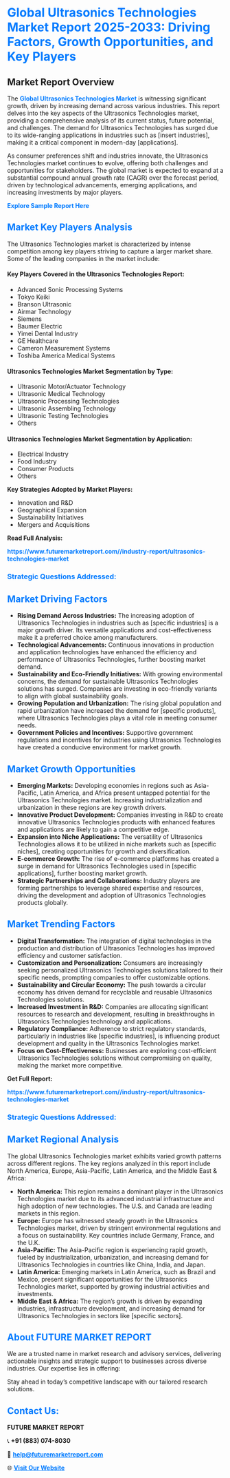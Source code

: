 <h1 style="color: #007BFF;">Global Ultrasonics Technologies Market Report 2025-2033: Driving Factors, Growth Opportunities, and Key Players</h1>

<section id="overview">
<h2>Market Report Overview</h2>
<p>The <a href="https://www.futuremarketreport.com//industry-report/ultrasonics-technologies-market" style="color: #007BFF; text-decoration: none;"><strong>Global Ultrasonics Technologies Market</strong></a> is witnessing significant growth, driven by increasing demand across various industries. This report delves into the key aspects of the Ultrasonics Technologies market, providing a comprehensive analysis of its current status, future potential, and challenges. The demand for Ultrasonics Technologies has surged due to its wide-ranging applications in industries such as [insert industries], making it a critical component in modern-day [applications].</p>
<p>As consumer preferences shift and industries innovate, the Ultrasonics Technologies market continues to evolve, offering both challenges and opportunities for stakeholders. The global market is expected to expand at a substantial compound annual growth rate (CAGR) over the forecast period, driven by technological advancements, emerging applications, and increasing investments by major players.</p>
</section>

<section id="overview">
<p><a href="https://www.futuremarketreport.com//request-sample/reportId=82805" style="color: #007BFF; text-decoration: none;"><strong>Explore Sample Report Here</strong></a></p>
</section>

<section id="key-players">
<h2 style="color: #007BFF;">Market Key Players Analysis</h2>
<p>The Ultrasonics Technologies market is characterized by intense competition among key players striving to capture a larger market share. Some of the leading companies in the market include:</p>
<h4>Key Players Covered in the Ultrasonics Technologies Report:</h4>
<ul><li>Advanced Sonic Processing Systems</li><li>Tokyo Keiki</li><li>Branson Ultrasonic</li><li>Airmar Technology</li><li>Siemens</li><li>Baumer Electric</li><li>Yimei Dental Industry</li><li>GE Healthcare</li><li>Cameron Measurement Systems</li><li>Toshiba America Medical Systems</li></ul>
<h4>Ultrasonics Technologies Market Segmentation by Type:</h4>
<ul><li>Ultrasonic Motor/Actuator Technology</li><li>Ultrasonic Medical Technology</li><li>Ultrasonic Processing Technologies</li><li>Ultrasonic Assembling Technology</li><li>Ultrasonic Testing Technologies</li><li>Others</li></ul>

<h4>Ultrasonics Technologies Market Segmentation by Application:</h4>
<ul><li>Electrical Industry</li><li>Food Industry</li><li>Consumer Products</li><li>Others</li></ul>
<p><strong>Key Strategies Adopted by Market Players:</strong></p>
<ul>
<li>Innovation and R&D</li>
<li>Geographical Expansion</li>
<li>Sustainability Initiatives</li>
<li>Mergers and Acquisitions</li>
</ul>
</section>

<section>
<p><strong>Read Full Analysis: </strong></p><a href="https://www.futuremarketreport.com//industry-report/ultrasonics-technologies-market" style="color: #007BFF; text-decoration: none;"><strong>https://www.futuremarketreport.com//industry-report/ultrasonics-technologies-market</strong></a>
<h3 style="color: #007BFF;">Strategic Questions Addressed:</h3>
</section>

<section id="driving-factors">
<h2 style="color: #007BFF;">Market Driving Factors</h2>
<ul>
<li><strong>Rising Demand Across Industries:</strong> The increasing adoption of Ultrasonics Technologies in industries such as [specific industries] is a major growth driver. Its versatile applications and cost-effectiveness make it a preferred choice among manufacturers.</li>
<li><strong>Technological Advancements:</strong> Continuous innovations in production and application technologies have enhanced the efficiency and performance of Ultrasonics Technologies, further boosting market demand.</li>
<li><strong>Sustainability and Eco-Friendly Initiatives:</strong> With growing environmental concerns, the demand for sustainable Ultrasonics Technologies solutions has surged. Companies are investing in eco-friendly variants to align with global sustainability goals.</li>
<li><strong>Growing Population and Urbanization:</strong> The rising global population and rapid urbanization have increased the demand for [specific products], where Ultrasonics Technologies plays a vital role in meeting consumer needs.</li>
<li><strong>Government Policies and Incentives:</strong> Supportive government regulations and incentives for industries using Ultrasonics Technologies have created a conducive environment for market growth.</li>
</ul>
</section>

<section id="growth-opportunities">
<h2 style="color: #007BFF;">Market Growth Opportunities</h2>
<ul>
<li><strong>Emerging Markets:</strong> Developing economies in regions such as Asia-Pacific, Latin America, and Africa present untapped potential for the Ultrasonics Technologies market. Increasing industrialization and urbanization in these regions are key growth drivers.</li>
<li><strong>Innovative Product Development:</strong> Companies investing in R&D to create innovative Ultrasonics Technologies products with enhanced features and applications are likely to gain a competitive edge.</li>
<li><strong>Expansion into Niche Applications:</strong> The versatility of Ultrasonics Technologies allows it to be utilized in niche markets such as [specific niches], creating opportunities for growth and diversification.</li>
<li><strong>E-commerce Growth:</strong> The rise of e-commerce platforms has created a surge in demand for Ultrasonics Technologies used in [specific applications], further boosting market growth.</li>
<li><strong>Strategic Partnerships and Collaborations:</strong> Industry players are forming partnerships to leverage shared expertise and resources, driving the development and adoption of Ultrasonics Technologies products globally.</li>
</ul>
</section>

<section id="trending-factors">
<h2 style="color: #007BFF;">Market Trending Factors</h2>
<ul>
<li><strong>Digital Transformation:</strong> The integration of digital technologies in the production and distribution of Ultrasonics Technologies has improved efficiency and customer satisfaction.</li>
<li><strong>Customization and Personalization:</strong> Consumers are increasingly seeking personalized Ultrasonics Technologies solutions tailored to their specific needs, prompting companies to offer customizable options.</li>
<li><strong>Sustainability and Circular Economy:</strong> The push towards a circular economy has driven demand for recyclable and reusable Ultrasonics Technologies solutions.</li>
<li><strong>Increased Investment in R&D:</strong> Companies are allocating significant resources to research and development, resulting in breakthroughs in Ultrasonics Technologies technology and applications.</li>
<li><strong>Regulatory Compliance:</strong> Adherence to strict regulatory standards, particularly in industries like [specific industries], is influencing product development and quality in the Ultrasonics Technologies market.</li>
<li><strong>Focus on Cost-Effectiveness:</strong> Businesses are exploring cost-efficient Ultrasonics Technologies solutions without compromising on quality, making the market more competitive.</li>
</ul>
</section>

<section>
<p><strong>Get Full Report: </strong></p><a href="https://www.futuremarketreport.com//industry-report/ultrasonics-technologies-market" style="color: #007BFF; text-decoration: none;"><strong>https://www.futuremarketreport.com//industry-report/ultrasonics-technologies-market</strong></a>
<h3 style="color: #007BFF;">Strategic Questions Addressed:</h3>
</section>


<section id="regional-analysis">
<h2 style="color: #007BFF;">Market Regional Analysis</h2>
<p>The global Ultrasonics Technologies market exhibits varied growth patterns across different regions. The key regions analyzed in this report include North America, Europe, Asia-Pacific, Latin America, and the Middle East & Africa:</p>
<ul>
<li><strong>North America:</strong> This region remains a dominant player in the Ultrasonics Technologies market due to its advanced industrial infrastructure and high adoption of new technologies. The U.S. and Canada are leading markets in this region.</li>
<li><strong>Europe:</strong> Europe has witnessed steady growth in the Ultrasonics Technologies market, driven by stringent environmental regulations and a focus on sustainability. Key countries include Germany, France, and the U.K.</li>
<li><strong>Asia-Pacific:</strong> The Asia-Pacific region is experiencing rapid growth, fueled by industrialization, urbanization, and increasing demand for Ultrasonics Technologies in countries like China, India, and Japan.</li>
<li><strong>Latin America:</strong> Emerging markets in Latin America, such as Brazil and Mexico, present significant opportunities for the Ultrasonics Technologies market, supported by growing industrial activities and investments.</li>
<li><strong>Middle East & Africa:</strong> The region’s growth is driven by expanding industries, infrastructure development, and increasing demand for Ultrasonics Technologies in sectors like [specific sectors].</li>
</ul>
</section>

<footer>
<h2 style="color: #007BFF;">About FUTURE MARKET REPORT</h2>
<p>We are a trusted name in market research and advisory services, delivering actionable insights and strategic support to businesses across diverse industries. Our expertise lies in offering:</p>

<p>Stay ahead in today’s competitive landscape with our tailored research solutions.</p>

<h2 style="color: #007BFF;">Contact Us:</h2>
<p><strong>FUTURE MARKET REPORT</strong></p>
<p>📞 <strong>+91 (883) 074-8030</strong></p>
<p>📧 <strong><a href="mailto:help@futuremarketreport.com" style="color: #007BFF;">help@futuremarketreport.com</a></strong></p>
<p>🌐 <strong><a href="https://www.futuremarketreport.com/" style="color: #007BFF;">Visit Our Website</a></strong></p>
</footer>